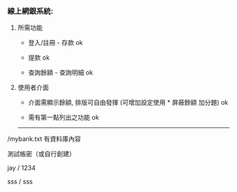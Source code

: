 ### 線上網銀系統:

1. 所需功能

    - 登入/註冊 - 存款 ok

    - 提款 ok
    
    - 查詢餘額 - 查詢明細 ok

2. 使用者介面
    - 介面需顯示餘額, 排版可自由發揮 (可增加設定使用 * 屏蔽餘額 加分題) ok

    - 需有第一點列出之功能 ok


    --------

/mybank.txt 有資料庫內容

測試帳密（或自行創建）

jay / 1234

sss / sss